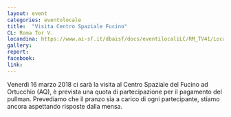 ```yaml
---
layout: event
categories: eventolocale
title:  "Visita Centro Spaziale Fucino"
CL: Roma Tor V.
locandina: https://www.ai-sf.it/dbaisf/docs/eventilocaliLC/RM_TV41/Locandina_Fucino.jpg
gallery: 
report: 
facebook:
link: 
---
```

Venerdì 16 marzo 2018 ci sarà la visita al Centro Spaziale del Fucino ad Ortucchio (AQ), è prevista una quota di partecipazione per il pagamento del pullman. Prevediamo che il pranzo sia a carico di ogni partecipante, stiamo ancora aspettando risposte dalla mensa.
